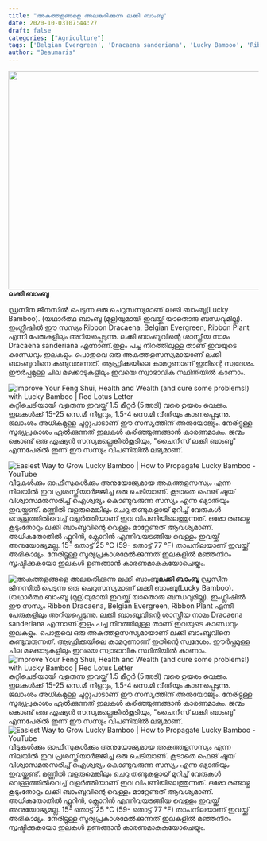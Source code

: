 ```yaml
---
title: "അകത്തളങ്ങളെ അലങ്കരിക്കുന്ന ലക്കി ബാംബൂ"
date: 2020-10-03T07:44:27
draft: false
categories: ["Agriculture"]
tags: ['Belgian Evergreen', 'Dracaena sanderiana', 'Lucky Bamboo', 'Ribbon Dracaena', 'Ribbon Plant']
author: "Beaumaris"
---
```


<strong><a href="http://13.126.68.249/post-about-lucky-bamboo/289068/ggg-881" rel="attachment wp-att-289069"><img class="alignleft size-full wp-image-289069" src="https://cdn.boolokam.com/articles/2020/10/ggg-19.jpg" alt="" width="845" height="440" /></a>ലക്കി ബാംബൂ</strong>

ഡ്രസീന ജീനസിൽ പെടുന്ന ഒരു ചെറുസസ്യമാണ് ലക്കി ബാംബൂ(Lucky Bamboo). (യഥാർത്ഥ ബാംബൂ (മുള)യുമായി ഇവയ്ക്ക് യാതൊരു ബന്ധവുമില്ല). ഇംഗ്ലീഷിൽ ഈ സസ്യം Ribbon Dracaena, Belgian Evergreen, Ribbon Plant എന്നീ പേരുകളിലും അറിയപ്പെടുന്നു. ലക്കി ബാംബൂവിന്റെ ശാസ്ത്രീയ നാമം Dracaena sanderiana എന്നാണ്.ഇളം പച്ച നിറത്തിലുള്ള താണ് ഇവയുടെ കാണ്ഡവും ഇലകളും. പൊതുവെ ഒരു അകത്തളസസ്യമായാണ് ലക്കി ബാംബൂവിനെ കണ്ടുവരുന്നത്. ആഫ്രിക്കയിലെ കാമറൂണാണ് ഇതിന്റെ സ്വദേശം. ഈർപ്പമുള്ള ചില മഴക്കാടുകളിലും ഇവയെ സ്വാഭാവിക സ്ഥിതിയിൽ കാണാം.

<img src="https://redlotusletter.com/wp-content/uploads/2015/01/lucky-bamboo-1024x512.jpg" alt="Improve Your Feng Shui, Health and Wealth (and cure some problems!) with Lucky  Bamboo | Red Lotus Letter" />കുറ്റിചെടിയായി വളരുന്ന ഇവയ്ക്ക് 1.5 മീറ്റർ (5അടി) വരെ ഉയരം വെക്കും. ഇലകൾക്ക് 15-25 സെ.മീ നീളവും, 1.5-4 സെ.മീ വീതിയും കാണപ്പെടുന്നു. ജലാംശം അധികമുള്ള ചുറ്റുപാടാണ് ഈ സസ്യത്തിന് അനുയോജ്യം. നേരിട്ടുള്ള സൂര്യപ്രകാശം ഏൽക്കുന്നത് ഇലകൾ കരിഞ്ഞുണങ്ങാൻ കാരണമാകും. ജന്മം കൊണ്ട് ഒരു ഏഷ്യൻ സസ്യമല്ലെങ്കിൽകൂടിയും, "ചൈനീസ് ലക്കി ബാംബൂ" എന്നപേരിൽ ഇന്ന് ഈ സസ്യം വിപണിയിൽ ലഭ്യമാണ്.

<img src="https://i.ytimg.com/vi/SooVG5VNzMk/maxresdefault.jpg" alt="Easiest Way to Grow Lucky Bamboo | How to Propagate Lucky Bamboo - YouTube" />വീടുകൾക്കും ഓഫീസുകൾക്കും അനുയോജ്യമായ അകത്തളസസ്യം എന്ന നിലയിൽ ഇവ പ്രശസ്തിയാർജ്ജിച്ച ഒരു ചെടിയാണ്. കൂടാതെ ഫെങ് ഷൂയ് വിശ്വാസമനുസരിച്ച് ഐശ്വര്യം കൊണ്ടുവരുന്ന സസ്യം എന്ന ഖ്യാതിയും ഇവയ്ക്കുണ്ട്.
മണ്ണിൽ വളരുമെങ്കിലും ചെറു തണ്ടുകളായ് മുറിച്ച് വേരുകൾ വെള്ളത്തിൽവെച്ച് വളർത്തിയാണ് ഇവ വിപണിയിലെത്തുന്നത്. ഒരോ രണ്ടാഴ്ച കൂടുംതോറും ലക്കി ബാംബുവിന്റെ വെള്ളം മാറ്റേണ്ടത് ആവശ്യമാണ്. അധികതോതിൽ ഫ്ലൂറിൻ, ക്ലോറിൻ എന്നിവയടങ്ങിയ വെള്ളം ഇവയ്ക്ക് അനുയോജ്യമല്ല. 15- തൊട്ട് 25 °C (59- തൊട്ട് 77 °F) താപനിലയാണ് ഇവയ്ക്ക് അഭികാമ്യം. നേരിട്ടുള്ള സൂര്യപ്രകാശമേൽക്കുന്നത് ഇലകളിൽ മഞ്ഞനിറം സൃഷ്ടിക്കുകയോ ഇലകൾ ഉണങ്ങാൻ കാരണമാകുകയോചെയ്യും.


![അകത്തളങ്ങളെ അലങ്കരിക്കുന്ന ലക്കി ബാംബൂ](https://cdn.boolokam.com/articles/2020/10/ggg-19.jpg)**[](http://13.126.68.249/post-about-lucky-bamboo/289068/ggg-881)ലക്കി ബാംബൂ** ഡ്രസീന ജീനസിൽ പെടുന്ന ഒരു ചെറുസസ്യമാണ് ലക്കി ബാംബൂ(Lucky Bamboo). (യഥാർത്ഥ ബാംബൂ (മുള)യുമായി ഇവയ്ക്ക് യാതൊരു ബന്ധവുമില്ല). ഇംഗ്ലീഷിൽ ഈ സസ്യം Ribbon Dracaena, Belgian Evergreen, Ribbon Plant എന്നീ പേരുകളിലും അറിയപ്പെടുന്നു. ലക്കി ബാംബൂവിന്റെ ശാസ്ത്രീയ നാമം Dracaena sanderiana എന്നാണ്.ഇളം പച്ച നിറത്തിലുള്ള താണ് ഇവയുടെ കാണ്ഡവും ഇലകളും. പൊതുവെ ഒരു അകത്തളസസ്യമായാണ് ലക്കി ബാംബൂവിനെ കണ്ടുവരുന്നത്. ആഫ്രിക്കയിലെ കാമറൂണാണ് ഇതിന്റെ സ്വദേശം. ഈർപ്പമുള്ള ചില മഴക്കാടുകളിലും ഇവയെ സ്വാഭാവിക സ്ഥിതിയിൽ കാണാം. ![Improve Your Feng Shui, Health and Wealth \(and cure some problems!\) with Lucky  Bamboo | Red Lotus Letter](https://redlotusletter.com/wp-content/uploads/2015/01/lucky-bamboo-1024x512.jpg)കുറ്റിചെടിയായി വളരുന്ന ഇവയ്ക്ക് 1.5 മീറ്റർ (5അടി) വരെ ഉയരം വെക്കും. ഇലകൾക്ക് 15-25 സെ.മീ നീളവും, 1.5-4 സെ.മീ വീതിയും കാണപ്പെടുന്നു. ജലാംശം അധികമുള്ള ചുറ്റുപാടാണ് ഈ സസ്യത്തിന് അനുയോജ്യം. നേരിട്ടുള്ള സൂര്യപ്രകാശം ഏൽക്കുന്നത് ഇലകൾ കരിഞ്ഞുണങ്ങാൻ കാരണമാകും. ജന്മം കൊണ്ട് ഒരു ഏഷ്യൻ സസ്യമല്ലെങ്കിൽകൂടിയും, "ചൈനീസ് ലക്കി ബാംബൂ" എന്നപേരിൽ ഇന്ന് ഈ സസ്യം വിപണിയിൽ ലഭ്യമാണ്. ![Easiest Way to Grow Lucky Bamboo | How to Propagate Lucky Bamboo - YouTube](https://i.ytimg.com/vi/SooVG5VNzMk/maxresdefault.jpg)വീടുകൾക്കും ഓഫീസുകൾക്കും അനുയോജ്യമായ അകത്തളസസ്യം എന്ന നിലയിൽ ഇവ പ്രശസ്തിയാർജ്ജിച്ച ഒരു ചെടിയാണ്. കൂടാതെ ഫെങ് ഷൂയ് വിശ്വാസമനുസരിച്ച് ഐശ്വര്യം കൊണ്ടുവരുന്ന സസ്യം എന്ന ഖ്യാതിയും ഇവയ്ക്കുണ്ട്. മണ്ണിൽ വളരുമെങ്കിലും ചെറു തണ്ടുകളായ് മുറിച്ച് വേരുകൾ വെള്ളത്തിൽവെച്ച് വളർത്തിയാണ് ഇവ വിപണിയിലെത്തുന്നത്. ഒരോ രണ്ടാഴ്ച കൂടുംതോറും ലക്കി ബാംബുവിന്റെ വെള്ളം മാറ്റേണ്ടത് ആവശ്യമാണ്. അധികതോതിൽ ഫ്ലൂറിൻ, ക്ലോറിൻ എന്നിവയടങ്ങിയ വെള്ളം ഇവയ്ക്ക് അനുയോജ്യമല്ല. 15- തൊട്ട് 25 °C (59- തൊട്ട് 77 °F) താപനിലയാണ് ഇവയ്ക്ക് അഭികാമ്യം. നേരിട്ടുള്ള സൂര്യപ്രകാശമേൽക്കുന്നത് ഇലകളിൽ മഞ്ഞനിറം സൃഷ്ടിക്കുകയോ ഇലകൾ ഉണങ്ങാൻ കാരണമാകുകയോചെയ്യും.
